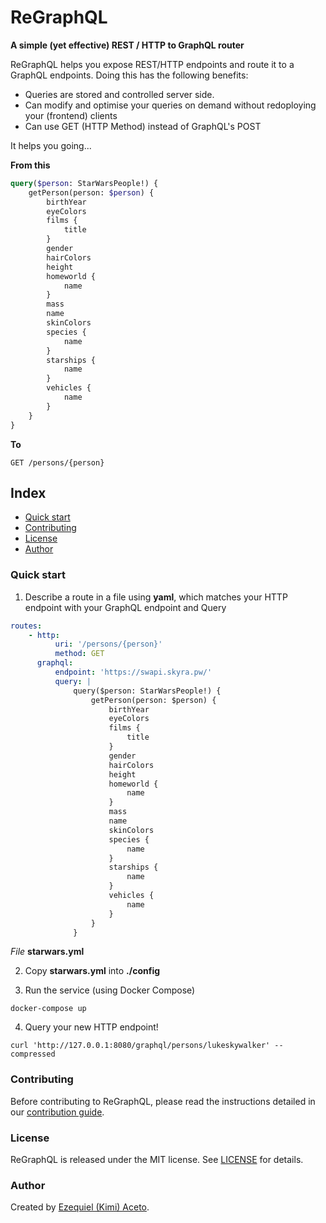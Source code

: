 # ReGraphQL
**A simple (yet effective) REST / HTTP to GraphQL router**

ReGraphQL helps you expose REST/HTTP endpoints and route it to a GraphQL endpoints.
Doing this has the following benefits:

* Queries are stored and controlled server side.
* Can modify and optimise your queries on demand without redoploying your (frontend) clients
* Can use GET (HTTP Method) instead of GraphQL's POST
 
It helps you going...

**From this** 
````graphql
query($person: StarWarsPeople!) {
	getPerson(person: $person) {
		birthYear
		eyeColors
		films {
			title
		}
		gender
		hairColors
		height
		homeworld {
			name
		}
		mass
		name
		skinColors
		species {
			name
		}
		starships {
			name
		}
		vehicles {
			name
		}
	}
}
````

**To**
````http request
GET /persons/{person}
````

## Index
* [Quick start](#quick-start)
* [Contributing](#contributing)
* [License](#license)
* [Author](#author)

### Quick start

1. Describe a route in a file using **yaml**, which matches your HTTP endpoint with your GraphQL endpoint and Query 

````yaml
routes:
    - http:
          uri: '/persons/{person}'
          method: GET
      graphql:
          endpoint: 'https://swapi.skyra.pw/'
          query: |
              query($person: StarWarsPeople!) {
                  getPerson(person: $person) {
                      birthYear
                      eyeColors
                      films {
                          title
                      }
                      gender
                      hairColors
                      height
                      homeworld {
                          name
                      }
                      mass
                      name
                      skinColors
                      species {
                          name
                      }
                      starships {
                          name
                      }
                      vehicles {
                          name
                      }
                  }
              }
````
*File* **starwars.yml**

2. Copy **starwars.yml** into **./config**

3. Run the service (using Docker Compose)
````shell
docker-compose up
````

4. Query your new HTTP endpoint!
````shell
curl 'http://127.0.0.1:8080/graphql/persons/lukeskywalker' --compressed
````

### Contributing
Before contributing to ReGraphQL, please read the instructions detailed in our [contribution guide](CONTRIBUTING.md).

### License
ReGraphQL is released under the MIT license. See [LICENSE](LICENSE) for details.

### Author
Created by [Ezequiel (Kimi) Aceto](https://eaceto.dev).